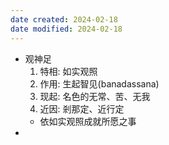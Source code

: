 ```yaml
---
date created: 2024-02-18
date modified: 2024-02-18
---
```

- 观神足
    1. 特相: 如实观照
    2. 作用: 生起智见(banadassana)
    3. 现起: 名色的无常、苦、无我
    4. 近因: 剎那定、近行定
    - 依如实观照成就所愿之事
- 
